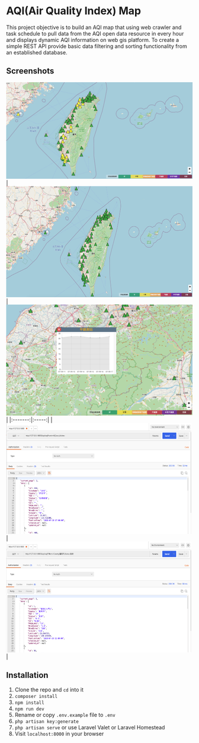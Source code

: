 # AQI(Air Quality Index) Map

This project objective is to build an AQI map that using web crawler and task schedule to pull data from the AQI open data resource in every hour and displays dynamic AQI information on web gis platform. To create a simple REST API provide basic data filtering and sorting functionality from an established database.

## Screenshots
![screenshot](https://github.com/karta020500/AqiMap/blob/master/screenshots/screenshot05.png)
|  <img src="https://github.com/karta020500/AqiMap/blob/master/screenshots/screenshot04.png" width = "900" height = "300" /> | <img src="https://github.com/karta020500/AqiMap/blob/master/screenshots/screenshot03.png" width = "900" height = "300" />  | 
|:-------:|:-----:|
|  <img src="https://github.com/karta020500/AqiMap/blob/master/screenshots/screenshot01.png" width = "500" height = "300" /> | <img src="https://github.com/karta020500/AqiMap/blob/master/screenshots/screenshot02.png" width = "500" height = "300" />  | 


## Installation

1. Clone the repo and `cd` into it
2. `composer install`
3. `npm install`
4. `npm run dev`
5. Rename or copy `.env.example` file to `.env`
6. `php artisan key:generate`
7. `php artisan serve` or use Laravel Valet or Laravel Homestead
8. Visit `localhost:8000` in your browser

